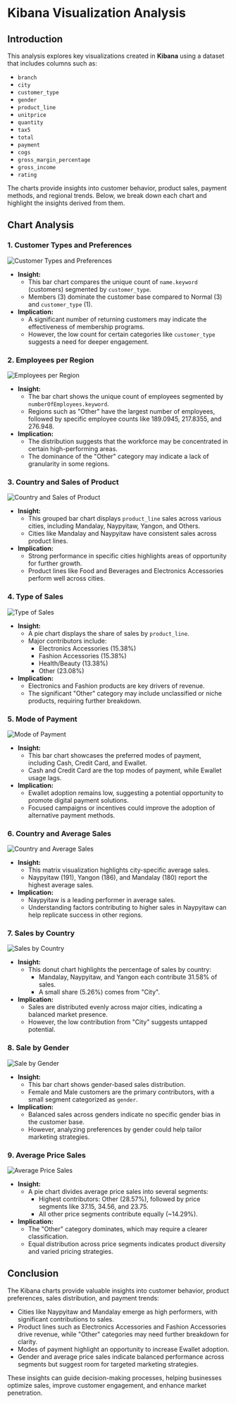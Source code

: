 # Kibana Visualization Analysis

## Introduction
This analysis explores key visualizations created in **Kibana** using a dataset that includes columns such as:

- `branch`
- `city`
- `customer_type`
- `gender`
- `product_line`
- `unitprice`
- `quantity`
- `tax5`
- `total`
- `payment`
- `cogs`
- `gross_margin_percentage`
- `gross_income`
- `rating`

The charts provide insights into customer behavior, product sales, payment methods, and regional trends. Below, we break down each chart and highlight the insights derived from them.

## Chart Analysis

### 1. Customer Types and Preferences 

![Customer Types and Preferences](https://drive.google.com/uc?id=19QGrWNF7Yfw_v7jirvLiFpIsd5E8r9mD)

- **Insight:**
  - This bar chart compares the unique count of `name.keyword` (customers) segmented by `customer_type`.
  - Members (3) dominate the customer base compared to Normal (3) and `customer_type` (1).
- **Implication:**
  - A significant number of returning customers may indicate the effectiveness of membership programs.
  - However, the low count for certain categories like `customer_type` suggests a need for deeper engagement.

### 2. Employees per Region

![Employees per Region](https://drive.google.com/uc?id=1uHW3lAU6YpCqNAeNE_Gb5ngVeI7wx7OI)

- **Insight:**
  - The bar chart shows the unique count of employees segmented by `numberOfEmployees.keyword`.
  - Regions such as "Other" have the largest number of employees, followed by specific employee counts like 189.0945, 217.8355, and 276.948.
- **Implication:**
  - The distribution suggests that the workforce may be concentrated in certain high-performing areas.
  - The dominance of the "Other" category may indicate a lack of granularity in some regions.

### 3. Country and Sales of Product 

![Country and Sales of Product](https://drive.google.com/uc?id=1g_-Cr-AIP_V0Gmm1x4dnmSDMO30WYeLf)

- **Insight:**
  - This grouped bar chart displays `product_line` sales across various cities, including Mandalay, Naypyitaw, Yangon, and Others.
  - Cities like Mandalay and Naypyitaw have consistent sales across product lines.
- **Implication:**
  - Strong performance in specific cities highlights areas of opportunity for further growth.
  - Product lines like Food and Beverages and Electronics Accessories perform well across cities.

### 4. Type of Sales 

![Type of Sales](https://drive.google.com/uc?id=1wj1LG9jgUi_V-5daX-S0wbTb4NjAHHgs)

- **Insight:**
  - A pie chart displays the share of sales by `product_line`.
  - Major contributors include:
    - Electronics Accessories (15.38%)
    - Fashion Accessories (15.38%)
    - Health/Beauty (13.38%)
    - Other (23.08%)
- **Implication:**
  - Electronics and Fashion products are key drivers of revenue.
  - The significant "Other" category may include unclassified or niche products, requiring further breakdown.

### 5. Mode of Payment 

![Mode of Payment](https://drive.google.com/uc?id=1xuDTalxoEacVDQAZbVt9SdzQCkMBSn80)

- **Insight:**
  - This bar chart showcases the preferred modes of payment, including Cash, Credit Card, and Ewallet.
  - Cash and Credit Card are the top modes of payment, while Ewallet usage lags.
- **Implication:**
  - Ewallet adoption remains low, suggesting a potential opportunity to promote digital payment solutions.
  - Focused campaigns or incentives could improve the adoption of alternative payment methods.

### 6. Country and Average Sales

![Country and Average Sales](https://drive.google.com/uc?id=1HCJhzkSCmW2SpsmunOL9Ia80IIqCEam5)

- **Insight:**
  - This matrix visualization highlights city-specific average sales.
  - Naypyitaw (191), Yangon (186), and Mandalay (180) report the highest average sales.
- **Implication:**
  - Naypyitaw is a leading performer in average sales.
  - Understanding factors contributing to higher sales in Naypyitaw can help replicate success in other regions.

### 7. Sales by Country 

![Sales by Country](https://drive.google.com/uc?id=1B8fOnyofg-AjOF4nV1xssNJ5iYr3fse8)

- **Insight:**
  - This donut chart highlights the percentage of sales by country:
    - Mandalay, Naypyitaw, and Yangon each contribute 31.58% of sales.
    - A small share (5.26%) comes from "City".
- **Implication:**
  - Sales are distributed evenly across major cities, indicating a balanced market presence.
  - However, the low contribution from "City" suggests untapped potential.

### 8. Sale by Gender

![Sale by Gender](https://drive.google.com/uc?id=11BPW9F5a3TLAjhFl80lSuPlarTP2ec9E)

- **Insight:**
  - This bar chart shows gender-based sales distribution.
  - Female and Male customers are the primary contributors, with a small segment categorized as `gender`.
- **Implication:**
  - Balanced sales across genders indicate no specific gender bias in the customer base.
  - However, analyzing preferences by gender could help tailor marketing strategies.

### 9. Average Price Sales

![Average Price Sales](https://drive.google.com/uc?id=1jMAkCqwITCI-PmVOI3qT_1Ja_3t7_P6V)

- **Insight:**
  - A pie chart divides average price sales into several segments:
    - Highest contributors: Other (28.57%), followed by price segments like 37.15, 34.56, and 23.75.
    - All other price segments contribute equally (~14.29%).
- **Implication:**
  - The "Other" category dominates, which may require a clearer classification.
  - Equal distribution across price segments indicates product diversity and varied pricing strategies.

## Conclusion
The Kibana charts provide valuable insights into customer behavior, product preferences, sales distribution, and payment trends:

- Cities like Naypyitaw and Mandalay emerge as high performers, with significant contributions to sales.
- Product lines such as Electronics Accessories and Fashion Accessories drive revenue, while "Other" categories may need further breakdown for clarity.
- Modes of payment highlight an opportunity to increase Ewallet adoption.
- Gender and average price sales indicate balanced performance across segments but suggest room for targeted marketing strategies.

These insights can guide decision-making processes, helping businesses optimize sales, improve customer engagement, and enhance market penetration.

